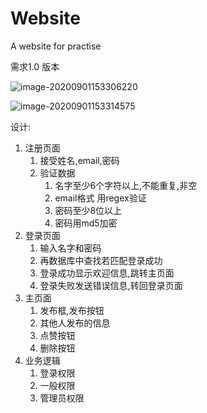# Website
A website for practise





需求1.0 版本



![image-20200901153306220](C:\Users\walter\AppData\Roaming\Typora\typora-user-images\image-20200901153306220.png)

![image-20200901153314575](C:\Users\walter\AppData\Roaming\Typora\typora-user-images\image-20200901153314575.png)





设计:

1. 注册页面
   1. 接受姓名,email,密码
   2. 验证数据 
      1. 名字至少6个字符以上,不能重复,非空
      2. email格式 用regex验证
      3. 密码至少8位以上
      4. 密码用md5加密
2. 登录页面
   1. 输入名字和密码
   2. 再数据库中查找若匹配登录成功
   3. 登录成功显示欢迎信息,跳转主页面
   4. 登录失败发送错误信息,转回登录页面
3. 主页面
   1. 发布框,发布按钮
   2. 其他人发布的信息
   3. 点赞按钮
   4. 删除按钮
4. 业务逻辑
   1. 登录权限
   2. 一般权限
   3. 管理员权限